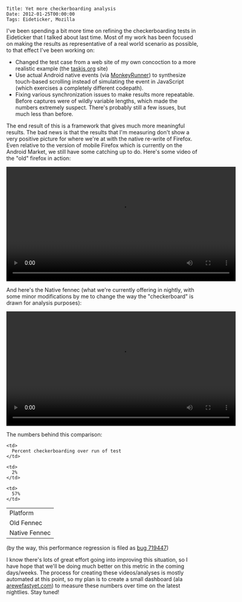     Title: Yet more checkerboarding analysis
    Date: 2012-01-25T00:00:00
    Tags: Eideticker, Mozilla

I've been spending a bit more time on refining the checkerboarding tests in Eideticker that I talked about last time. Most of my work has been focused on making the results as representative of a real world scenario as possible, to that effect I've been working on:

- Changed the test case from a web site of my own concoction to a more realistic example (the [taskjs.org][1] site)
- Use actual Android native events (via [MonkeyRunner][2]) to synthesize touch-based scrolling instead of simulating the event in JavaScript (which exercises a completely different codepath).
- Fixing various synchronization issues to make results more repeatable. Before captures were of wildly variable lengths, which made the numbers extremely suspect. There's probably still a few issues, but much less than before.

The end result of this is a framework that gives much more meaningful results. The bad news is that the results that I'm measuring don't show a very positive picture for where we're at with the native re-write of Firefox. Even relative to the version of mobile Firefox which is currently on the Android Market, we still have some catching up to do. Here's some video of the "old" firefox in action:

<video src="/files/eideticker/taskjs_xul.webm" width="600px" controls></video>

And here's the Native fennec (what we're currently offering in nightly, with some minor modifications by me to change the way the "checkerboard" is drawn for analysis purposes):

<video src="/files/eideticker/taskjs_native.webm" width="600px" controls></video>

The numbers behind this comparison:

<table>
  <tr>
    <td>
      Platform
    </td>
    
    <td>
      Percent checkerboarding over run of test
    </td>
  </tr>
  
  <tr>
    <td>
      Old Fennec
    </td>
    
    <td>
      2%
    </td>
  </tr>
  
  <tr>
    <td>
      Native Fennec
    </td>
    
    <td>
      57%
    </td>
  </tr>
</table>

(by the way, this performance regression is filed as [bug 719447][3])

I know there's lots of great effort going into improving this situation, so I have hope that we'll be doing much better on this metric in the coming days/weeks. The process for creating these videos/analyses is mostly automated at this point, so my plan is to create a small dashboard (ala [arewefastyet.com][4]) to measure these numbers over time on the latest nightlies. Stay tuned!

[1]: http://taskjs.org
[2]: http://developer.android.com/guide/developing/tools/monkeyrunner_concepts.html
[3]: https://bugzilla.mozilla.org/show_bug.cgi?id=719447
[4]: http://arewefastyet.com
